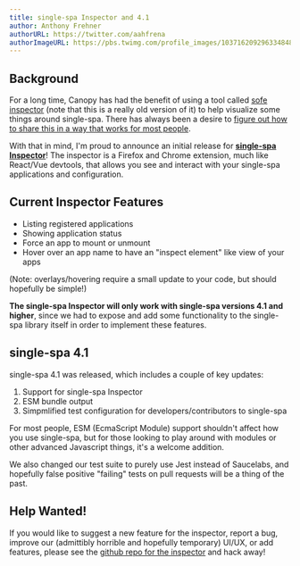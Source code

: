 ```yaml
---
title: single-spa Inspector and 4.1
author: Anthony Frehner
authorURL: https://twitter.com/aahfrena
authorImageURL: https://pbs.twimg.com/profile_images/1037162092963348480/1XLEV4MK_400x400.jpg
---
```


## Background
For a long time, Canopy has had the benefit of using a tool called [sofe inspector](https://github.com/CanopyTax/sofe-inspector) (note that this is a really old version of it) to help visualize some things around single-spa. There has always been a desire to [figure out how to share this in a way that works for most people](https://github.com/CanopyTax/single-spa/issues/151).

With that in mind, I'm proud to announce an initial release for **[single-spa Inspector](https://github.com/CanopyTax/single-spa-inspector)**! The inspector is a Firefox and Chrome extension, much like React/Vue devtools, that allows you see and interact with your single-spa applications and configuration.

## Current Inspector Features

* Listing registered applications
* Showing application status
* Force an app to mount or unmount
* Hover over an app name to have an "inspect element" like view of your apps

(Note: overlays/hovering require a small update to your code, but should hopefully be simple!)

**The single-spa Inspector will only work with single-spa versions 4.1 and higher**, since we had to expose and add some functionality to the single-spa library itself in order to implement these features.

## single-spa 4.1
single-spa 4.1 was released, which includes a couple of key updates:
1) Support for single-spa Inspector
1) ESM bundle output
1) Simpmlified test configuration for developers/contributors to single-spa

For most people, ESM (EcmaScript Module) support shouldn't affect how you use single-spa, but for those looking to play around with modules or other advanced Javascript things, it's a welcome addition.

We also changed our test suite to purely use Jest instead of Saucelabs, and hopefully false positive "failing" tests on pull requests will be a thing of the past.

## Help Wanted!
If you would like to suggest a new feature for the inspector, report a bug, improve our (admittibly horrible and hopefully temporary) UI/UX, or add features, please see the [github repo for the inspector](https://github.com/CanopyTax/single-spa-inspector) and hack away!